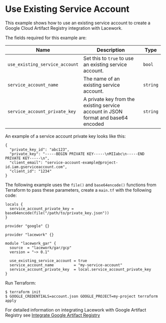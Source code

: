 # Use Existing Service Account

This example shows how to use an existing service account to create a Google Cloud Artifact Registry integration with Lacework.

The fields required for this example are:

| Name | Description | Type |
|------|-------------|------|
| `use_existing_service_account` | Set this to `true` to use an existing service account. | `bool` |
| `service_account_name` | The name of an existing service account. | `string` |
| `service_account_private_key` | A private key from the existing service account in JSON format and base64 encoded | `string` |

An example of a service account private key looks like this:
```
{
  "private_key_id": "abc123",
  "private_key": "-----BEGIN PRIVATE KEY-----\nMIIabc\n-----END PRIVATE KEY-----\n",
  "client_email": "service-account-example@project-id.iam.gserviceaccount.com",
  "client_id": "1234"
}
```

The following example uses the `file()` and `base64encode()` functions from Terraform to pass
these parameters, create a `main.tf` with the following code:

```hcl
locals {
  service_account_private_key = base64encode(file("/path/to/private_key.json"))
}

provider "google" {}

provider "lacework" {}

module "lacework_gar" {
  source  = "lacework/gar/gcp"
  version = "~> 0.1"

  use_existing_service_account = true
  service_account_name         = "my-service-account"
  service_account_private_key  = local.service_account_private_key
}
```

Run Terraform:
```
$ terraform init
$ GOOGLE_CREDENTIALS=account.json GOOGLE_PROJECT=my-project terraform apply
```

For detailed information on integrating Lacework with Google Artifact Registry see [Integrate Google Artifact Registry](https://support.lacework.com/hc/en-us/articles/1500009169561-Integrate-Google-Artifact-Registry)

